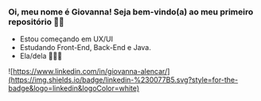 ### Oi, meu nome é Giovanna! Seja bem-vindo(a) ao meu primeiro repositório 🙋🏼

- Estou começando em UX/UI
- Estudando Front-End, Back-End e Java.
- Ela/dela 👩🏼‍💻

![https://www.linkedin.com/in/giovanna-alencar/](https://img.shields.io/badge/linkedin-%230077B5.svg?style=for-the-badge&logo=linkedin&logoColor=white)

